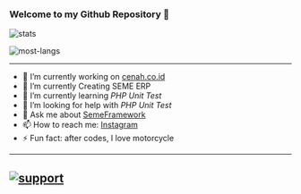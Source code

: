 ### Welcome to my Github Repository 👋
![stats](https://github-readme-stats.vercel.app/api?username=drosanda&show_icons=true&hide_title=true&count_private=true&theme=radical)

![most-langs](https://github-readme-stats.vercel.app/api/top-langs/?username=drosanda&hide=javascript,html&theme=radical&layout=compact)

---
- 🔭 I’m currently working on [cenah.co.id](https://cenah.co.id)
- 🌱 I’m currently Creating SEME ERP
- 🌱 I’m currently learning *PHP Unit Test*
- 🤔 I’m looking for help with *PHP Unit Test*
- 💬 Ask me about [SemeFramework](https://seme.framework.web.id)
- 📫 How to reach me: [Instagram](https://instagram.com/drosanda)
- ⚡ Fun fact: after codes, I love motorcycle
---
[![support](https://img.shields.io/badge/$-support-ff69b4.svg?style=flat)](https://www.buymeacoffee.com/drosanda)
---



<!--
**drosanda/drosanda** is a ✨ _special_ ✨ repository because its `README.md` (this file) appears on your GitHub profile.

Here are some ideas to get you started:

- 🔭 I’m currently working on ...
- 🌱 I’m currently learning ...
- 👯 I’m looking to collaborate on ...
- 🤔 I’m looking for help with ...
- 💬 Ask me about ...
- 📫 How to reach me: ...
- 😄 Pronouns: ...
- ⚡ Fun fact: ...
-->
